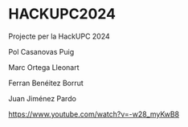 # HACKUPC2024


Projecte per la HackUPC 2024

Pol Casanovas Puig

Marc Ortega Lleonart

Ferran Benéitez Borrut

Juan Jiménez Pardo


https://www.youtube.com/watch?v=-w28_myKwB8